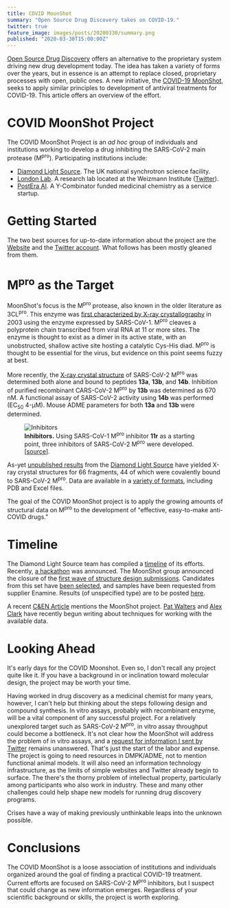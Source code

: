 ```yaml
---
title: COVID MoonShot
summary: "Open Source Drug Discovery takes on COVID-19."
twitter: true
feature_image: images/posts/20200330/summary.png
published: "2020-03-30T15:00:00Z"
---
```


[Open Source Drug Discovery](https://doi.org/10.1002/cmdc.201900565) offers an alternative to the proprietary system driving new drug development today. The idea has taken a variety of forms over the years, but in essence is an attempt to replace closed, proprietary processes with open, public ones. A new initiative, the [COVID-19 MoonShot](https://covid.postera.ai/covid), seeks to apply similar principles to development of antiviral treatments for COVID-19. This article offers an overview of the effort.

# COVID MoonShot Project

The COVID MoonShot Project is an *ad hoc* group of individuals and institutions working to develop a drug inhibiting the SARS-CoV-2 main protease (M<sup>pro</sup>). Participating institutions include:

- [Diamond Light Source](https://www.diamond.ac.uk/Home.html). The UK national synchrotron science facility.
- [London Lab](http://www.weizmann.ac.il/Organic_Chemistry/London/). A research lab located at the Weizmann Institute ([Twitter](https://twitter.com/london_lab)).
- [PostEra AI](https://postera.ai). A Y-Combinator funded medicinal chemistry as a service startup.

# Getting Started

The two best sources for up-to-date information about the project are the [Website](https://covid.postera.ai/covid) and the [Twitter account](https://twitter.com/covid_moonshot). What follows has been mostly gleaned from them.

# M<sup>pro</sup> as the Target

MoonShot's focus is the M<sup>pro</sup> protease, also known in the older literature as 3CL<sup>pro</sup>. This enzyme was [first characterized by X-ray crystallography](https://science.sciencemag.org/content/300/5626/1763?ijkey=0a8e5246a508573738f4b6f57c540972d64be6a6&keytype2=tf_ipsecsha) in 2003 using the enzyme expressed by SARS-CoV-1. M<sup>pro</sup> cleaves a polyprotein chain transcribed from viral RNA at 11 or more sites. The enzyme is thought to exist as a dimer in its active state, with an unobstructed, shallow active site hosting a catalytic Cys-His diad. M<sup>pro</sup> is thought to be essential for the virus, but evidence on this point seems fuzzy at best.

More recently, the [X-ray crystal structure](https://science.sciencemag.org/content/early/2020/03/20/science.abb3405) of SARS-CoV-2 M<sup>pro</sup> was determined both alone and bound to peptides **13a**, **13b**, and **14b**. Inhibition of purified recombinant CARS-CoV-2 M<sup>pro</sup> by **13b** was determined as 670 nM. A functional assay of SARS-CoV-2 activity using **14b** was performed (EC<sub>50</sub> 4-µM). Mouse ADME parameters for both **13a** and **13b** were determined.

<figure>
  <img alt="Inhibitors" src="/images/posts/20200330/mpro-inhibitors.jpg">
  <figcaption>
    <strong>Inhibitors.</strong> Using SARS-CoV-1 M<sup>pro</sup> inhibitor <strong>11r</strong> as a starting point, three inhibitors of SARS-CoV-2 M<sup>pro</sup> were developed. [<a href="https://doi.org/10.1126/science.abb34059">source</a>]. 
  </figcaption>
</figure>

As-yet [unpublished results](https://www.diamond.ac.uk/covid-19/for-scientists/Main-protease-structure-and-XChem.html) from the [Diamond Light Source](https://www.diamond.ac.uk) have yielded X-ray crystal structures for 66 fragments, 44 of which were covalently bound to SARS-CoV-2 M<sup>pro</sup>. Data are available in a [variety of formats](https://www.diamond.ac.uk/covid-19/for-scientists/Main-protease-structure-and-XChem/Downloads.html), including PDB and Excel files.

The goal of the COVID MoonShot project is to apply the growing amounts of structural data on M<sup>pro</sup> to the development of "effective, easy-to-make anti-COVID drugs."

# Timeline

The Diamond Light Source team has compiled a [timeline](https://www.diamond.ac.uk/covid-19/for-scientists/progress-highlights.html) of its efforts. Recently, [a hackathon](https://www.linkedin.com/posts/davide-sabbadin-34b5403a_hackaton-covid-sars-activity-6647895532851249152-xQz8) was announced. The MoonShot group announced the closure of the [first wave of structure design submissions](https://twitter.com/covid_moonshot/status/1243702399526563840). Candidates from this set have [been selected](https://twitter.com/covid_moonshot/status/1242895527596797952), and samples have been requested from supplier Enamine. Results (of unspecified type) are to be posted [here](https://covid.postera.ai/covid).

A recent [C&EN Article](https://cen.acs.org/pharmaceuticals/drug-discovery/Crystal-structures-novel-coronavirus-protease/98/web/2020/03) mentions the MoonShot project. [Pat Walters](http://practicalcheminformatics.blogspot.com/2020/03/building-on-fragments-from-diamondxchem.html) and [Alex Clark](https://cheminf20.org/2020/03/28/cheminformatics-from-quarantine-some-interactive-covid-19-resources/) have recently begun writing about techniques for working with the available data.

# Looking Ahead

It's early days for the COVID Moonshot. Even so, I don't recall any project quite like it. If you have a background in or inclination toward molecular design, the project may be worth your time.

Having worked in drug discovery as a medicinal chemist for many years, however, I can't help but thinking about the steps following design and compound synthesis. In vitro assays, probably with recombinant enzyme, will be a vital component of any successful project. For a relatively unexplored target such as SARS-CoV-2 M<sup>pro</sup>, in vitro assay throughput could become a bottleneck. It's not clear how the MoonShot will address the problem of in vitro assays, and a [request for information I sent by Twitter](https://twitter.com/rapodaca/status/1243356536287531009) remains unanswered. That's just the start of the labor and expense. The project is going to need resources in DMPK/ADME, not to mention functional animal models. It will also need an information technology infrastructure, as the limits of simple websites and Twitter already begin to surface. The there's the thorny problem of intellectual property, particularly among participants who also work in industry. These and many other challenges could help shape new models for running drug discovery programs.

Crises have a way of making previously unthinkable leaps into the unknown possible.

# Conclusions

The COVID MoonShot is a loose association of institutions and individuals organized around the goal of finding a practical COVID-19 treatment. Current efforts are focused on SARS-CoV-2 M<sup>pro</sup> inhibitors, but I suspect that could change as new information emerges. Regardless of your scientific background or skills, the project is worth exploring.